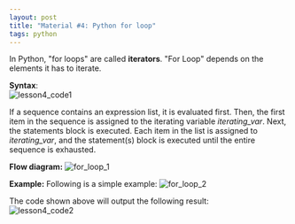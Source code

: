 ```yaml
---
layout: post
title: "Material #4: Python for loop"
tags: python
---
```

In Python, \"for loops\" are called **iterators**. \"For Loop\" depends on the elements it has to iterate.

**Syntax**:\
![lesson4_code1](https://user-images.githubusercontent.com/22170799/113643368-d8177000-968a-11eb-8733-9d277d55adcf.png)


If a sequence contains an expression list, it is evaluated first. Then, the first item in the sequence is assigned to the iterating variable *_iterating\_var_*. Next, the statements block is executed. Each item in the list is assigned to *_iterating\_var_*, and the statement(s) block is executed until the entire sequence is exhausted.

**Flow diagram:**
![for_loop_1](https://user-images.githubusercontent.com/22170799/113641198-d5664c00-9685-11eb-9636-ef9c06aa185e.png)

**Example:**
Following is a simple example:
![for_loop_2](https://user-images.githubusercontent.com/22170799/113641225-e747ef00-9685-11eb-96d3-3b1de90f6963.png)

The code shown above will output the following result:\
![lesson4_code2](https://user-images.githubusercontent.com/22170799/113643402-ec5b6d00-968a-11eb-99aa-a01b33a8e5ff.png)
